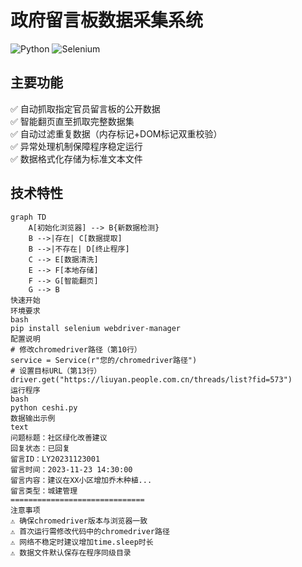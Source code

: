 # 政府留言板数据采集系统

![Python](https://img.shields.io/badge/Python-3.12%2B-blue)
![Selenium](https://img.shields.io/badge/Selenium-4.0%2B-orange)

## 主要功能
✅ 自动抓取指定官员留言板的公开数据  
✅ 智能翻页直至抓取完整数据集  
✅ 自动过滤重复数据（内存标记+DOM标记双重校验）  
✅ 异常处理机制保障程序稳定运行  
✅ 数据格式化存储为标准文本文件

## 技术特性
```mermaid
graph TD
    A[初始化浏览器] --> B{新数据检测}
    B -->|存在| C[数据提取]
    B -->|不存在| D[终止程序]
    C --> E[数据清洗]
    E --> F[本地存储]
    F --> G[智能翻页]
    G --> B
快速开始
环境要求
bash
pip install selenium webdriver-manager
配置说明
# 修改chromedriver路径（第10行）
service = Service(r"您的/chromedriver路径")
# 设置目标URL（第13行）
driver.get("https://liuyan.people.com.cn/threads/list?fid=573")
运行程序
bash
python ceshi.py
数据输出示例
text
问题标题：社区绿化改善建议
回复状态：已回复
留言ID：LY20231123001
留言时间：2023-11-23 14:30:00
留言内容：建议在XX小区增加乔木种植...
留言类型：城建管理
==============================
注意事项
⚠️ 确保chromedriver版本与浏览器一致
⚠️ 首次运行需修改代码中的chromedriver路径
⚠️ 网络不稳定时建议增加time.sleep时长
⚠️ 数据文件默认保存在程序同级目录
